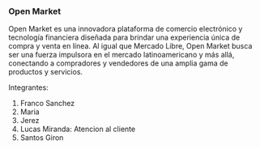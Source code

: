 ### Open Market
Open Market es una innovadora plataforma de comercio electrónico y tecnología financiera diseñada para brindar una experiencia única de compra y venta en línea. Al igual que Mercado Libre, Open Market busca ser una fuerza impulsora en el mercado latinoamericano y más allá, conectando a compradores y vendedores de una amplia gama de productos y servicios.

Integrantes:
1. Franco Sanchez
2. Maria
3. Jerez
4. Lucas Miranda: Atencion al cliente
5. Santos Giron
